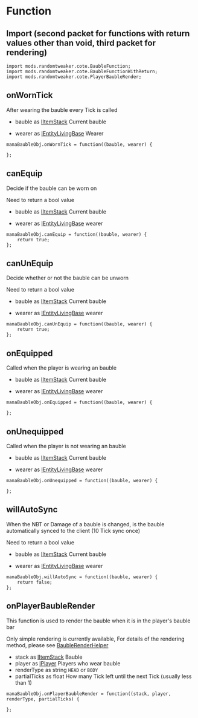 # Function

## Import (second packet for functions with return values other than void, third packet for rendering)

```zenscript
import mods.randomtweaker.cote.BaubleFunction;
import mods.randomtweaker.cote.BaubleFunctionWithReturn;
import mods.randomtweaker.cote.PlayerBaubleRender;
```

## onWornTick

After wearing the bauble every Tick is called

* bauble as [IItemStack](https://docs.blamejared.com/1.12/en/Vanilla/Items/IItemStack/) Current bauble

* wearer
  as [IEntityLivingBase](https://docs.blamejared.com/1.12/en/Vanilla/Entities/IEntityLivingBase/)
  Wearer

```zenscript
manaBaubleObj.onWornTick = function((bauble, wearer) {

};
```

## canEquip

Decide if the bauble can be worn on

Need to return a bool value

* bauble as [IItemStack](https://docs.blamejared.com/1.12/en/Vanilla/Items/IItemStack/) Current bauble

* wearer
  as [IEntityLivingBase](https://docs.blamejared.com/1.12/en/Vanilla/Entities/IEntityLivingBase/)
  wearer

```zenscript
manaBaubleObj.canEquip = function((bauble, wearer) {
    return true;
};
```

## canUnEquip

Decide whether or not the bauble can be unworn

Need to return a bool value

* bauble as [IItemStack](https://docs.blamejared.com/1.12/en/Vanilla/Items/IItemStack/) Current bauble

* wearer
  as [IEntityLivingBase](https://docs.blamejared.com/1.12/en/Vanilla/Entities/IEntityLivingBase/)
  wearer

```zenscript
manaBaubleObj.canUnEquip = function((bauble, wearer) {
    return true;
};
```

## onEquipped

Called when the player is wearing an bauble

* bauble as [IItemStack](https://docs.blamejared.com/1.12/en/Vanilla/Items/IItemStack/) Current bauble

* wearer
  as [IEntityLivingBase](https://docs.blamejared.com/1.12/en/Vanilla/Entities/IEntityLivingBase/)
  wearer

```zenscript
manaBaubleObj.onEquipped = function((bauble, wearer) {
    
};
```

## onUnequipped

Called when the player is not wearing an bauble

* bauble as [IItemStack](https://docs.blamejared.com/1.12/en/Vanilla/Items/IItemStack/) Current bauble

* wearer
  as [IEntityLivingBase](https://docs.blamejared.com/1.12/en/Vanilla/Entities/IEntityLivingBase/)
  wearer

```zenscript
manaBaubleObj.onUnequipped = function((bauble, wearer) {
    
};
```

## willAutoSync

When the NBT or Damage of a bauble is changed, is the bauble automatically synced to the client (10 Tick sync once)

Need to return a bool value

* bauble as [IItemStack](https://docs.blamejared.com/1.12/en/Vanilla/Items/IItemStack/) Current bauble

* wearer
  as [IEntityLivingBase](https://docs.blamejared.com/1.12/en/Vanilla/Entities/IEntityLivingBase/)
  wearer

```zenscript
manaBaubleObj.willAutoSync = function((bauble, wearer) {
    return false;
};
```

## onPlayerBaubleRender

This function is used to render the bauble when it is in the player's bauble bar

Only simple rendering is currently available,
For details of the rendering method, please see [BaubleRenderHelper](https://github.com/ikexing-cn/RandomTweaker/blob/1.12/wiki/en_us/modSupport/ContentTweaker/ManaBauble/BaubleRenderHelper.md)

* stack as [IItemStack](https://docs.blamejared.com/1.12/en/Vanilla/Items/IItemStack/) Bauble
* player as [IPlayer](https://docs.blamejared.com/1.12/en/Vanilla/Players/IPlayer/) Players who wear bauble
* renderType as string `HEAD` or `BODY`
* partialTicks as float How many Tick left until the next Tick (usually less than 1)

```zenscript
manaBaubleObj.onPlayerBaubleRender = function((stack, player, renderType, partialTicks) {
    
};
```
